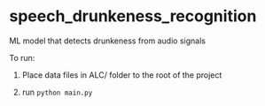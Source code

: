 # speech_drunkeness_recognition
ML model that detects drunkeness from audio signals

To run:

1. Place data files in ALC/ folder to the root of the project

2.  run ```python main.py```
